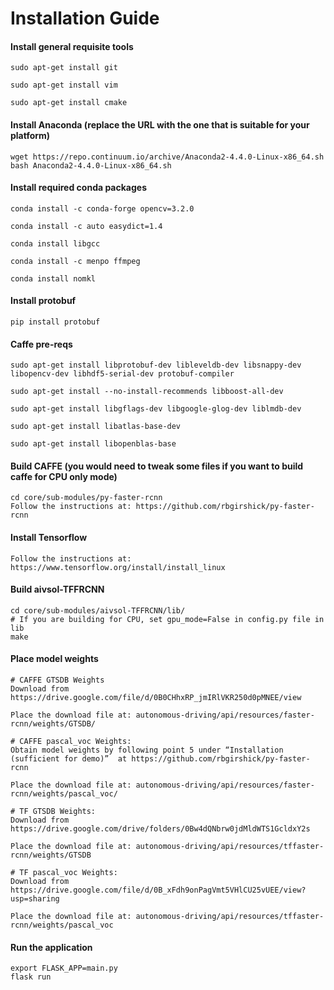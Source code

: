 # Installation Guide

#### Install general requisite tools
```
sudo apt-get install git

sudo apt-get install vim

sudo apt-get install cmake
```

#### Install Anaconda (replace the URL with the one that is suitable for your platform)
```
wget https://repo.continuum.io/archive/Anaconda2-4.4.0-Linux-x86_64.sh
bash Anaconda2-4.4.0-Linux-x86_64.sh
```

#### Install required conda packages
```
conda install -c conda-forge opencv=3.2.0

conda install -c auto easydict=1.4

conda install libgcc

conda install -c menpo ffmpeg

conda install nomkl
```

#### Install protobuf
````
pip install protobuf
````


#### Caffe pre-reqs
````
sudo apt-get install libprotobuf-dev libleveldb-dev libsnappy-dev libopencv-dev libhdf5-serial-dev protobuf-compiler

sudo apt-get install --no-install-recommends libboost-all-dev

sudo apt-get install libgflags-dev libgoogle-glog-dev liblmdb-dev

sudo apt-get install libatlas-base-dev

sudo apt-get install libopenblas-base
````

#### Build CAFFE (you would need to tweak some files if you want to build caffe for CPU only mode)
````
cd core/sub-modules/py-faster-rcnn
Follow the instructions at: https://github.com/rbgirshick/py-faster-rcnn
````
#### Install Tensorflow
````
Follow the instructions at: https://www.tensorflow.org/install/install_linux
````
#### Build aivsol-TFFRCNN
````
cd core/sub-modules/aivsol-TFFRCNN/lib/
# If you are building for CPU, set gpu_mode=False in config.py file in lib
make
````

#### Place model weights
````
# CAFFE GTSDB Weights
Download from https://drive.google.com/file/d/0B0CHhxRP_jmIRlVKR250d0pMNEE/view

Place the download file at: autonomous-driving/api/resources/faster-rcnn/weights/GTSDB/

# CAFFE pascal_voc Weights:
Obtain model weights by following point 5 under “Installation (sufficient for demo)”  at https://github.com/rbgirshick/py-faster-rcnn

Place the download file at: autonomous-driving/api/resources/faster-rcnn/weights/pascal_voc/

# TF GTSDB Weights:
Download from https://drive.google.com/drive/folders/0Bw4dQNbrw0jdMldWTS1GcldxY2s

Place the download file at: autonomous-driving/api/resources/tffaster-rcnn/weights/GTSDB

# TF pascal_voc Weights:
Download from https://drive.google.com/file/d/0B_xFdh9onPagVmt5VHlCU25vUEE/view?usp=sharing

Place the download file at: autonomous-driving/api/resources/tffaster-rcnn/weights/pascal_voc
````

#### Run the application
````
export FLASK_APP=main.py
flask run
````
